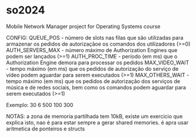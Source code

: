 # so2024
Mobile Network Manager project for Operating Systems course




CONFIG:
QUEUE_POS - número de slots nas filas que são utilizadas para armazenar os pedidos de autorizaçãoe os comandos dos utilizadores (>=0)
AUTH_SERVERS_MAX - número máximo de Authorization Engines que podem ser lançados (>=1)
AUTH_PROC_TIME - período (em ms) que o Authorization Engine demora para processar os pedidos
MAX_VIDEO_WAIT - tempo máximo (em ms) que os pedidos de autorização do serviço de vídeo podem aguardar para serem executados (>=1)
MAX_OTHERS_WAIT - tempo máximo (em ms) que os pedidos de autorização dos serviços de música e de redes sociais, bem como os comandos podem aguardar para serem executados (>=1)

Exemplo:
30
6
500
100
300

NOTAS:
a zona de memoria partilhada tem 10kB, existe um exercicio que explica isto, nao é para estar sempre a gerar shared memories. é apra usar aritmetica de ponteiros e structs

